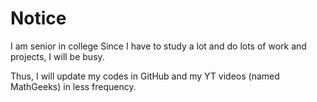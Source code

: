 # Notice
I am senior in college Since I have to study a lot and do lots of work and projects, I will be busy. 

Thus, I will update my codes in GitHub and my YT videos (named MathGeeks) in less frequency.


